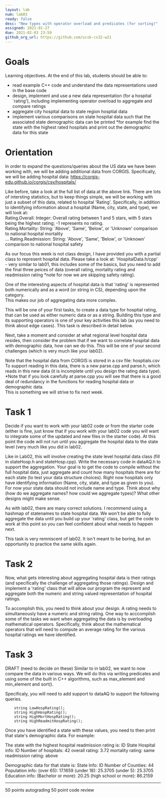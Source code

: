```yaml
---
layout: lab
num: lab03	
ready: false
desc: "New types with operator overload and predicates (for sorting)"
assigned: 2021-01-27 
due: 2021-02-03 23:59
github_org_url: https://github.com/ucsb-cs32-w21
---
```


Goals
=====

Learning objectives. At the end of this lab, students should be able to:

- read example C++ code and understand the data representations used in the base code
- design, implement and use a new data representation (for a hospital `rating'), including implementing operator overload to aggregate and compare ratings
- aggregate city hospital data to state region hosptial data
- implement various comparisons on state hospital data such that the associated state demographic data can be printed *for example find the state with the highest rated hospitals and print out the demographic data for this state

Orientation
============
In order to expand the questions/queries about the US data we have been working with, we will be adding additional data from CORGIS.
Specifically, we will be adding hospital data: https://corgis-edu.github.io/corgis/csv/hospitals/

Like before, take a look at the full list of data at the above link.  There are lots of intersting statistics, but to keep things simple, we will be working 
with just a subset of this data, related to hospital 'Rating'.  Specifically, in addition to identifying information about a hospital 
(Name, city, state, and type), we will look  at:<br>
Rating.Overall: Integer: Overall rating between 1 and 5 stars, with 5 stars being the highest rating; -1 represents no rating. 	<br>
Rating.Mortality: String: 'Above', 'Same', 'Below', or 'Unknown' comparison to national hospital mortality <br>
...
Rating.Readmission: String: 'Above', 'Same', 'Below', or 'Unknown' comparison to national hospital safety 	<br>

As our focus this week is not class design, I have provided you with a partial class to represent hospital data.  Please take a look at:
'HospitalData.h/cpp' - very similar to lab01, this includes some of the basics, but you need to add the final three peices of data (overall rating,
mortality rating and readmission rating *note for now we are skipping safety rating).

One of the interesting aspects of hospital data is that 'rating' is represented both numerically and as a word (or string in CS), depending upon the category.  
This makes our job of aggregating data more complex. 

This will be one of your first tasks, to create a data type for hosptial rating, that can be used as either numeric data or as a string.  Building this
type and its supporting operators is one of your key activities this lab (as you need to think about edge cases).  This task is described in detail below.

Next, take a moment and consider at what regional level hospital data resides, then consider the
problem that if we want to correlate hospital data with demographic data, how can we do this.  This will be one of your second challenges (which is very much
like your lab02).

Note that the hospital data from CORGIS is stored in a csv file: hosptials.csv
To support reading in this data, there is a new parse.cpp and parse.h, which reads in this new data (it is incomplete until you design the rating data type). 
*Note that if you look carefully at parse.cpp you will
see that there is a good deal of redundancy in the functions for reading hospital data or demographic data.  
This is something we will strive to fix next week.  

Task 1
============
Decide if you want to work with your lab02 code or from the starter code (either is fine, just know that if you work with your lab02 code you will want to integrate
some of the updated and new files in the starter code).  At this point the code will not run until you aggregate the hospital data to the state level (very much like you did in lab02.  

Like in Lab02, this will involve creating the state level hospital data class (fill in stateHosp.h and stateHosp.cpp).  Write the necessary code in dataAQ.h to
support the aggregation. Your goal is to get the code to compile without the full hospital data, just aggregate and count how many hospitals there are for each state (to test your data structure choices).  Right now hospitals only have identifying information (Name, city, state, and type as given to you). 
For now your state data should not include name and type.  Think about why (how do we aggregate names? how could we aggregate types)? 
What other designs might make sense.

As with lab02, there are many correct solutions.  I recommend using a hashmap of statenames to state hospital data.  We won't be able to fully aggregate the data until you build up your 'rating' class, but get the code to work at this point so you can feel confident about what needs to happen next.  

This task is very remniscent of lab02.  It isn't meant to be boring, but an opportunity to practice the same skills again.

Task 2
============
Now, what gets interesting about aggregating hospital data is their ratings (and specifically the challenge of aggregating those ratings).
Design and implement a 'rating' class that will allow our program the represent and aggregate both the numeric and string valued representation of hospital ratings.

To accomplish this, you need to think about your design.  A rating needs to simultaneously have a numeric and string rating.  One way to acccomplish some of
the tasks we want when aggregating the data is by overloading mathematical operators.  Specifically, think about the mathematical operators that will need to compute an average rating for the various hospital ratings we have identified.

Task 3
============
DRAFT (need to decide on these)
Similar to in lab02, we want to now compare the data in various ways.  We will do this via writing predicates and using some of the built in C++ algorithms, such as max_element and min_element and sort().

Specificaly, you will need to add support to dataAQ to support the following queries.

```
    string LowHospRating();
    string HighHospRating();
    string HighMortHospRating();
    string HighReadmitHospRating();
```

Once you have identified a state with these values, you need to then print that state's demographic data.  For example:

The state with the highest hospital readmission rating is: ID
State Hospital info: ID
  Number of hospitals: 42
  overall rating: 3.72
  mortality rating: same
  readmission rating: above

Demographic data for that state is:
State Info: ID
Number of Counties: 44
Population info: 
(over 65): 17.1659
(under 18): 25.3705
(under 5): 25.3705
Education info: 
(Bachelor or more): 20.25
(high school or more): 86.2159

------
50 points autograding
50 point code review
